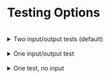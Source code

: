 # Testing Options

<br>
<details>
  <summary>Two input/output tests (default)</summary>

> This test will execute your student's program twice. You supply the input and expected output for each execution. It captures the program output in it's entirety.
    
<br>

Update [lines 31-35](/tests/test_exercise.py#L31) of test_exercise.py

- The inputs should be a list of strings.
    - Exclude any input() function prompts.
    - Exclude newline characters (\n).
    
- The outputs should be a list of strings.
    - Each string in the list should correspond to a complete line of output on the console.
    - Exclude any ```input()``` function prompts (only include ```print()``` function output)
    - Exclude newline characters and blank lines (\n).
    
- Example:
  ```Python
  31 inp_1 = ['1']
  32 out_1 = ['1 plus 1 is 2', '1 plus 2 is 3', '1 plus 3 is 4']
  33
  34 inp_2 = ['2']
  35 out_2 = ['2 plus 1 is 3', '2 plus 2 is 4', '2 plus 3 is 5']
  ```
</details>

<br>
<details>
  <summary>One input/output test</summary>

> This test will execute your student's program once. You supply the input and expected output. It captures the program output in it's entirety. You'll need to remove the second input/output pair in the file by following the directions below:

<br>

- Delete [lines 34-36](/tests/test_exercise.py#L34) of test_exercise.py:
  ```Python
  34 inp_2 = []
  35 out_2 = []
  36
  ```
  
- At (now) line 35, delete ```, (inp_2, out_2)``` from the decorator. It should now look like this:
  ```Python
  34 # run the test function for each input/output pair
  35 @pytest.mark.parametrize("test_input, expected", [(inp_1, out_1)])
  ```
  
- Assign the value of the program input to the variable Python'''inp_1''' on line 31
  - It should be a list of string(s) 
  - Exclude any input() function prompts.
  - Exclude newline characters (\n).
    
- Assign the value to the expected program output to the variable ```out_1``` on line 32
  - It should be a list of string(s) 
  - Each string in the list should correspond to a complete line of output on the console.
  - Exclude any ```input()``` function prompts (only include ```print()``` function output)
  - Exclude newline characters and blank lines (\n).

- Example:
- Example:
  ```Python
  31 inp_1 = ['1']
  32 out_1 = ['1 plus 1 is 2', '1 plus 2 is 3', '1 plus 3 is 4']
  ```
  
<br>

</details>

<br>
<details>
  <summary>One test, no input</summary>

> If your student's program doesn't accept any user input, you should choose this option.
    
<br>

</details>



